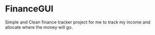 # FinanceGUI
Simple and Clean finance tracker project for me to track my income and allocate where the money will go.
